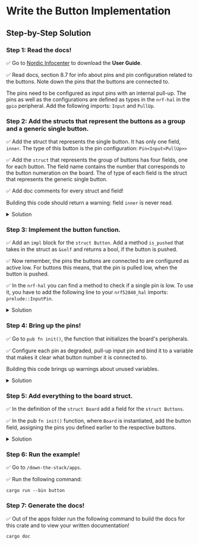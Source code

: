 # Write the Button Implementation
## Step-by-Step Solution

### Step 1: Read the docs! 

✅ Go to [Nordic Infocenter](https://infocenter.nordicsemi.com/topic/ug_nrf52840_dk/UG/dk/intro.html) to download the **User Guide**. 

✅ Read docs, section 8.7 for info about pins and pin configuration related to the buttons. Note down the pins that the buttons are connected to. 

The pins need to be configured as input pins with an internal pull-up. The pins as well as the configurations are defined as types in the `nrf-hal` in the `gpio` peripheral. Add the following imports: `Input` and `PullUp`.

### Step 2: Add the structs that represent the buttons as a group and a generic single button. 
   
✅ Add the struct that represents the single button. It has only one field, `inner`. The type of this button is the pin configuration: `Pin<Input<PullUp>>`

✅ Add the `struct` that represents the group of buttons has four fields, one for each button. The field name contains the number that corresponds to the button numeration on the board. The of type of each field is the struct that represents the generic single button. 

✅ Add doc comments for every struct and field!

Building this code should return a warning: field `inner` is never read.

<details>
  <summary>Solution</summary>

```rust
/// All buttons on the board
pub struct Buttons {
    /// BUTTON1: pin P0.11, green LED
    pub b_1: Button,
    /// BUTTON2: pin P0.12, green LED
    pub b_2: Button,
    /// BUTTON3: pin P0.24, green LED
    pub b_3: Button,
    /// BUTTON4: pin P0.25, green LED
    pub b_4: Button,
}

/// A single button
pub struct Button {
    inner: Pin<Input<PullUp>>,
}
```
</details>

### Step 3: Implement the button function. 

✅ Add an `impl` block for the `struct Button`. Add a method `is_pushed` that takes in the struct as `&self` and returns a bool, if the button is pushed. 

✅ Now remember, the pins the buttons are connected to are configured as active low. For buttons this means, that the pin is pulled low, when the button is pushed. 

✅ In the `nrf-hal` you can find a method to check if a single pin is low. To use it, you have to add the following line to your `nrf52840_hal` imports: `prelude::InputPin`.


<details>
  <summary>Solution</summary>

```rust
impl Button {
    /// returns true if button is pushed 
    pub fn is_pushed(&self) -> bool {
        self.inner.is_low() == Ok(true)
    }
}
```
</details>

### Step 4: Bring up the pins!

✅ Go to `pub fn init()`, the function that initializes the board's peripherals. 

✅ Configure each pin as degraded, pull-up input pin and bind it to a variable that makes it clear what button number it is connected to. 

Building this code brings up warnings about unused variables. 

<details>
  <summary>Solution</summary>

```rust
// Buttons
let b_1 = pins.p0_11.degrade().into_pullup_input();
let b_2 = pins.p0_12.degrade().into_pullup_input();
let b_3 = pins.p0_24.degrade().into_pullup_input();
let b_4 = pins.p0_25.degrade().into_pullup_input();
```
</details>

### Step 5: Add everything to the board struct. 

✅ In the definition of the `struct Board` add a field for the `struct Buttons`.

✅ In the pub `fn init()` function, where `Board` is instantiated, add the button field, assigning the pins you defined earlier to the respective buttons. 

<details>
  <summary>Solution</summary>

```rust
/// Components on the board
pub struct Board {
    /// LEDs
    pub leds: Leds,
    /// Buttons
    pub buttons: Buttons,
    /// Timer
    pub timer: Timer,
}

// ...

pub fn init() -> Result<Board, ()> {
    // ...
    Ok(Board {
            leds: Leds {
                // ...
            },
            buttons: Buttons {
                b_1: Button { inner: b_1},
                b_2: Button { inner: b_2},
                b_3: Button { inner: b_3},
                b_4: Button { inner: b_4},
            },
            timer: Timer { inner: timer },
        })
    } else {
        Err(())
    }

}

```
</details>

### Step 6: Run the example!

✅ Go to `/down-the-stack/apps`.

✅ Run the following command:

```shell
cargo run --bin button
```

### Step 7: Generate the docs!

✅ Out of the apps folder run the following command to build the docs for this crate and to view your written documentation!

```shell
cargo doc
```